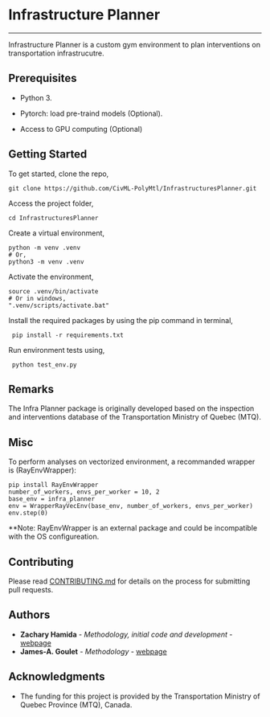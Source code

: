 # Infrastructure Planner

---

Infrastructure Planner is a custom gym environment to plan interventions on transportation infrastrucutre.

## Prerequisites

- Python 3.

- Pytorch: load pre-traind models (Optional).

- Access to GPU computing (Optional)

## Getting Started

To get started, clone the repo,

```{.py}
git clone https://github.com/CivML-PolyMtl/InfrastructuresPlanner.git
```

Access the project folder,

```{.py}
cd InfrastructuresPlanner
```

Create a virtual environment,

```{.py}
python -m venv .venv
# Or,
python3 -m venv .venv
```

Activate the environment,

```{.py}
source .venv/bin/activate
# Or in windows,
".venv/scripts/activate.bat"
```

Install the required packages by using the pip command in terminal,

```{.py}
 pip install -r requirements.txt
```

Run environment tests using,

```{.py}
 python test_env.py
```

## Remarks

The Infra Planner package is originally developed based on the inspection and interventions database of the Transportation Ministry of Quebec (MTQ).

## Misc

To perform analyses on vectorized environment, a recommanded wrapper is (RayEnvWrapper):

```{ .py}
pip install RayEnvWrapper
number_of_workers, envs_per_worker = 10, 2
base_env = infra_planner
env = WrapperRayVecEnv(base_env, number_of_workers, envs_per_worker)
env.step(0)
```

  **Note: RayEnvWrapper is an external package and could be incompatible with the OS configureation.

## Contributing

Please read [CONTRIBUTING.md](https://gist.github.com/PurpleBooth/b24679402957c63ec426) for details on the process for submitting pull requests.

## Authors

* **Zachary Hamida** - *Methodology, initial code and development* - [webpage](https://zachamida.github.io)
* **James-A. Goulet** - *Methodology* - [webpage](http://profs.polymtl.ca/jagoulet/Site/Goulet_web_page_MAIN.html)

## Acknowledgments

- The funding for this project is provided by the Transportation Ministry of Quebec Province (MTQ), Canada.
